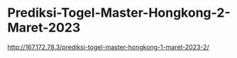 # Prediksi-Togel-Master-Hongkong-2-Maret-2023
http://167.172.78.3/prediksi-togel-master-hongkong-1-maret-2023-2/
